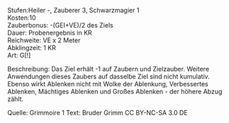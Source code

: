 Stufen:Heiler -, Zauberer 3, Schwarzmagier 1<br>
Kosten:10 <br>
Zauberbonus: -(GEI+VE)/2 des Ziels<br>
Dauer: Probenergebnis in KR<br>
Reichweite: VE x 2 Meter<br>
Abklingzeit: 1 KR<br>
Art: G[!]<br>

Beschreibung: Das Ziel erhält -1 auf Zaubern und Zielzauber. Weitere Anwendungen dieses Zaubers auf dasselbe Ziel sind nicht kumulativ.<br>Ebenso wirkt Ablenken nicht mit Wolke der Ablenkung, Verbessertes Ablenken, Mächtiges Ablenken und Großes Ablenken - der höhere Abzug zählt.<br>

Quelle: Grimmoire 1
Text: Bruder Grimm
CC BY-NC-SA 3.0 DE
